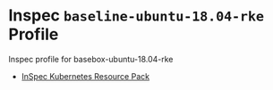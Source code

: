 # Inspec `baseline-ubuntu-18.04-rke` Profile

Inspec profile for basebox-ubuntu-18.04-rke

- [InSpec Kubernetes Resource Pack](https://github.com/bgeesaman/inspec-k8s)
